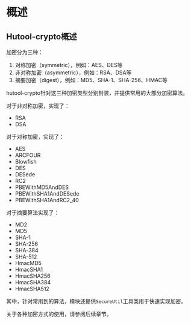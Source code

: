 概述
===

## Hutool-crypto概述
加密分为三种：
1. 对称加密（symmetric），例如：AES、DES等
2. 非对称加密（asymmetric），例如：RSA、DSA等
3. 摘要加密（digest），例如：MD5、SHA-1、SHA-256、HMAC等

hutool-crypto针对这三种加密类型分别封装，并提供常用的大部分加密算法。

对于非对称加密，实现了：
- RSA
- DSA

对于对称加密，实现了：
- AES
- ARCFOUR
- Blowfish
- DES
- DESede
- RC2
- PBEWithMD5AndDES
- PBEWithSHA1AndDESede
- PBEWithSHA1AndRC2_40

对于摘要算法实现了：
- MD2
- MD5
- SHA-1
- SHA-256
- SHA-384
- SHA-512
- HmacMD5
- HmacSHA1
- HmacSHA256
- HmacSHA384
- HmacSHA512

其中，针对常用到的算法，模块还提供`SecureUtil`工具类用于快速实现加密。

关于各种加密方式的使用，请参阅后续章节。

